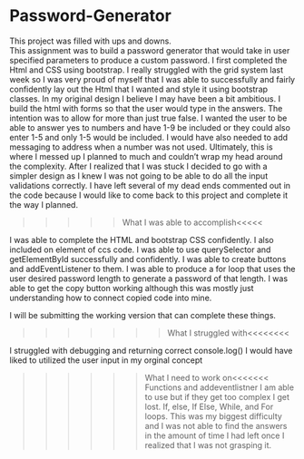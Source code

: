 # Password-Generator

This project was filled with ups and downs. 
This assignment was to build a password generator that would take in user specified parameters to produce a custom password. I first completed the Html and CSS using bootstrap. I really struggled with the grid system last week so I was very proud of myself that I was able to successfully and fairly confidently lay out the Html that I wanted and style it using bootstrap classes. In my original design I believe I may have been a bit ambitious. I build the html with forms so that the user would type in the answers. The intention was to allow for more than just true false. I wanted the user to be able to answer yes to numbers and have 1-9 be included or they could also enter 1-5 and only 1-5 would be included. I would have also needed to add messaging to address when a number was not used. Ultimately, this is where I messed up I planned to much and couldn’t wrap my head around the complexity. After I realized that I was stuck I decided to go with a simpler design as I knew I was not going to be able to do all the input validations correctly.
I have left several of my dead ends commented out in the code because I would like to come back to this project and complete it the way I planned.

> > > > > What I was able to accomplish<<<<<

I was able to complete the HTML and bootstrap CSS confidently. I also included on element of ccs code.
I was able to use querySelector and getElementById successfully and confidently.
I was able to create buttons and addEventListener to them.
I was able to produce a for loop that uses the user desired password length to generate a password of that length.
I was able to get the copy button working although this was mostly just understanding how to connect copied code into mine.

I will be submitting the working version that can complete these things.

> > > > > > > What I struggled with<<<<<<<<

I struggled with debugging and returning correct console.log()
I would have liked to utilized the user input in my orginal concept

> > > > > > What I need to work on<<<<<<<
> > > > > > Functions and addeventlistner I am able to use but if they get too complex I get lost.
> > > > > > If, else, If Else, While, and For loops. This was my biggest difficulty and I was not able to find the answers in the amount of time I had left once I realized that I was not grasping it.
